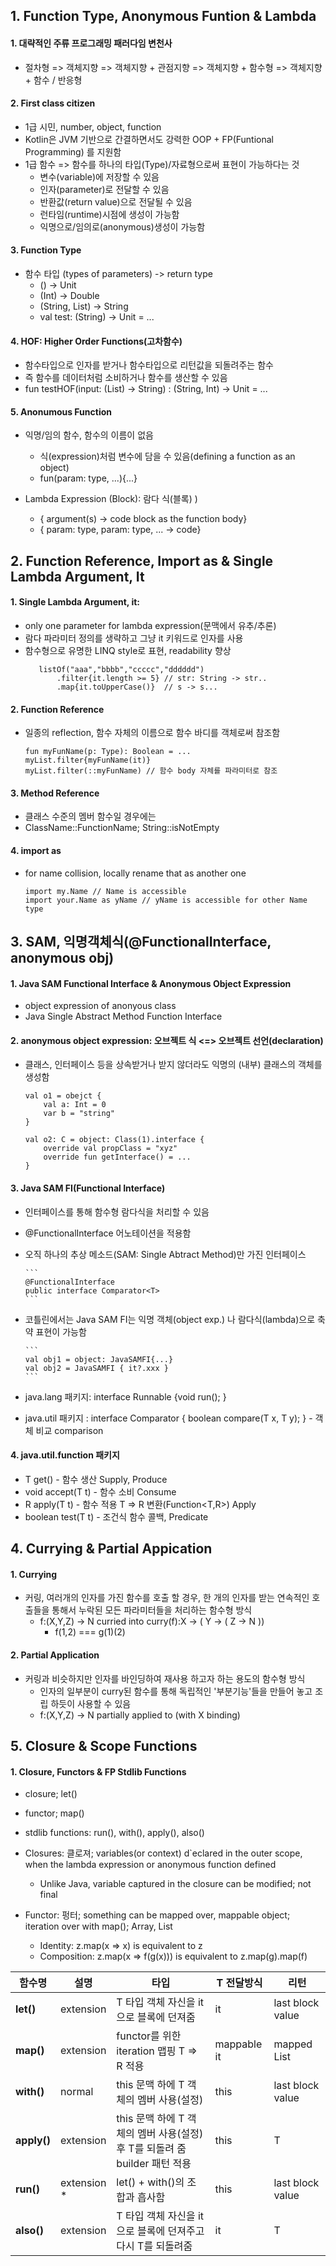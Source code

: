## 1. Function Type, Anonymous Funtion & Lambda

#### 1. 대략적인 주류 프로그래밍 패러다임 변천사

- 절차형 => 객체지향 => 객체지향 + 관점지향 => 객체지향 + 함수형 => 객체지향 + 함수 / 반응형

#### 2. First class citizen

- 1급 시민, number, object, function
- Kotlin은 JVM 기반으로 간결하면서도 강력한 OOP + FP(Funtional Programming) 를 지원함
- 1급 함수 => 함수를 하나의 타입(Type)/자료형으로써 표현이 가능하다는 것
  - 변수(variable)에 저장할 수 있음
  - 인자(parameter)로 전달할 수 있음
  - 반환값(return value)으로 전달될 수 있음
  - 런타임(runtime)시점에 생성이 가능함
  - 익명으로/임의로(anonymous)생성이 가능함

#### 3. Function Type

- 함수 타입 (types of parameters) -> return type
  - () -> Unit
  - (Int) -> Double
  - (String, List<Int>) -> String
  - val test: (String) -> Unit = ...

#### 4. HOF: Higher Order Functions(고차함수)

- 함수타입으로 인자를 받거나 함수타입으로 리턴값을 되돌려주는 함수
- 즉 함수를 데이터처럼 소비하거나 함수를 생산할 수 있음
- fun testHOF(input: (List<Char>) -> String) : (String, Int) -> Unit = ...

#### 5. Anonumous Function

- 익명/임의 함수, 함수의 이름이 없음
  - 식(expression)처럼 변수에 담을 수 있음(defining a function as an object)
  - fun(param: type, ...){...}
- Lambda Expression (Block): 람다 식(블록)
  )

  - { argument(s) -> code block as the function body}
  - { param: type, param: type, ... -> code}

## 2. Function Reference, Import as & Single Lambda Argument, It

#### 1. Single Lambda Argument, it:

- only one parameter for lambda expression(문맥에서 유추/추론)
- 람다 파라미터 정의를 생략하고 그냥 it 키워드로 인자를 사용
- 함수형으로 유명한 LINQ style로 표현, readability 향상
  ```
     listOf("aaa","bbbb","ccccc","dddddd")
         .filter{it.length >= 5} // str: String -> str..
         .map{it.toUpperCase()}  // s -> s...
  ```

#### 2. Function Reference

- 일종의 reflection, 함수 자체의 이름으로 함수 바디를 객체로써 참조함
  ```
  fun myFunName(p: Type): Boolean = ...
  myList.filter{myFunName(it)}
  myList.filter(::myFunName) // 함수 body 자체를 파라미터로 참조
  ```

#### 3. Method Reference

- 클래스 수준의 멤버 함수일 경우에는
- ClassName::FunctionName; String::isNotEmpty

#### 4. import as

- for name collision, locally rename that as another one
  ```
  import my.Name // Name is accessible
  import your.Name as yName // yName is accessible for other Name type
  ```

## 3. SAM, 익명객체식(@FunctionalInterface, anonymous obj)

#### 1. Java SAM Functional Interface & Anonymous Object Expression

- object expression of anonyous class
- Java Single Abstract Method Function Interface

#### 2. anonymous object expression: 오브젝트 식 <=> 오브젝트 선언(declaration)

- 클래스, 인터페이스 등을 상속받거나 받지 않더라도 익명의 (내부) 클래스의 객체를 생성함

  ```
  val o1 = obejct {
      val a: Int = 0
      var b = "string"
  }

  val o2: C = object: Class(1).interface {
      override val propClass = "xyz"
      override fun getInterface() = ...
  }
  ```

#### 3. Java SAM FI(Functional Interface)

- 인터페이스를 통해 함수형 람다식을 처리할 수 있음
- @FunctionalInterface 어노테이션을 적용함
- 오직 하나의 추상 메소드(SAM: Single Abtract Method)만 가진 인터페이스

      ```
      @FunctionalInterface
      public interface Comparator<T>
      ```

- 코틀린에서는 Java SAM FI는 익명 객체(object exp.)
  나 람다식(lambda)으로 축약 표현이 가능함

      ```
      val obj1 = object: JavaSAMFI{...}
      val obj2 = JavaSAMFI { it?.xxx }
      ```

- java.lang 패키지: interface Runnable {void run(); }
- java.util 패키지 : interface Comparator<T> { boolean compare(T x, T y); } - 객체 비교 comparison

#### 4. java.util.function 패키지

- T get() - 함수 생산 Supply, Produce
- void accept(T t) - 함수 소비 Consume
- R apply(T t) - 함수 적용 T => R 변환(Function<T,R>) Apply
- boolean test(T t) - 조건식 함수 콜백, Predicate

## 4. Currying & Partial Appication

#### 1. Currying

- 커링, 여러개의 인자를 가진 함수를 호출 할 경우, 한 개의 인자를 받는 연속적인 호출들을 통해서 누락된 모든 파라미터들을 처리하는 함수형 방식
  - f:(X,Y,Z) -> N curried into curry(f):X -> ( Y -> ( Z -> N ))
    - f(1,2) === g(1)(2)

#### 2. Partial Application

- 커링과 비슷하지만 인자를 바인딩하여 재사용 하고자 하는 용도의 함수형 방식
  - 인자의 일부분이 curry된 함수를 통해 독립적인 '부분기능'들을 만들어 놓고 조립 하듯이 사용할 수 있음
  - f:(X,Y,Z) -> N partially applied to (with X binding)

## 5. Closure & Scope Functions

#### 1. Closure, Functors & FP Stdlib Functions

- closure; let()
- functor; map()
- stdlib functions: run(), with(), apply(), also()

- Closures: 클로져; variables(or context) d`eclared in the outer scope, when the lambda expression or anonymous function defined
  - Unlike Java, variable captured in the closure can be modified; not final
- Functor: 펑터; something can be mapped over, mappable object; iteration over with map(); Array, List
  - Identity: z.map(x => x) is equivalent to z
  - Composition: z.map(x => f(g(x))) is equivalent to z.map(g).map(f)

| 함수명      | 설명              | 타입                                                                            | T 전달방식  | 리턴             |
| ----------- | ----------------- | ------------------------------------------------------------------------------- | ----------- | ---------------- |
| **let()**   | extension         | T 타입 객체 자신을 it으로 블록에 던져줌                                         | it          | last block value |
| **map()**   | extension         | functor를 위한 iteration 맵핑 T => R 적용                                       | mappable it | mapped List<R>   |
| **with()**  | normal            | this 문맥 하에 T 객체의 멤버 사용(설정)                                         | this        | last block value |
| **apply()** | extension         | this 문맥 하에 T 객체의 멤버 사용(설정) 후 T를 되돌려 줌 <br> builder 패턴 적용 | this        | T                |
| **run()**   | extension <br> \* | let() + with()의 조합과 흡사함                                                  | this        | last block value |
| **also()**  | extension         | T 타입 객체 자신을 it으로 블록에 던져주고 다시 T를 되돌려줌                     | it          | T                |
